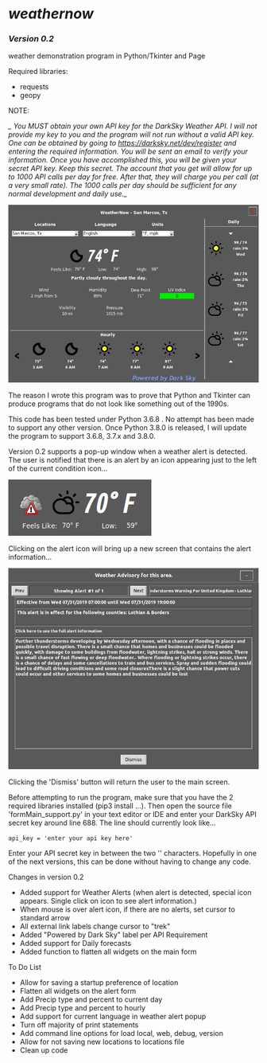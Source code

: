 # _weathernow_
### _Version 0.2_
weather demonstration program in Python/Tkinter and Page


Required libraries:

*    requests
*    geopy


NOTE:

*_ You MUST obtain your own API key for the DarkSky Weather API.  I will not provide my key to you and the program will not run without a valid API key.  One can be obtained by going to https://darksky.net/dev/register and entering the required information.  You will be sent an email to verify your information.  Once you have accomplished this, you will be given your secret API key.  Keep this secret.  The account that you get will allow for up to 1000 API calls per day for free.  After that, they will charge you per call (at a very small rate).  The 1000 calls per day should be sufficient for any normal development and daily use._*

![Main Screen](assets/MainScreen.png)

The reason I wrote this program was to prove that Python and Tkinter can produce programs that do not look like something out of the 1990s.

This code has been tested under Python 3.6.8 . No attempt has been made to support any other version.  Once Python 3.8.0 is released, I will update the program to support 3.6.8, 3.7.x and 3.8.0.

Version 0.2 supports a pop-up window when a weather alert is detected.  The user is notified that there is an alert by an icon appearing just to the left of the current condition icon...

![Alert Icon](assets/AlertIcon.png)

Clicking on the alert icon will bring up a new screen that contains the alert information...

![Alert Form](assets/AlertScreen.png)

Clicking the 'Dismiss' button will return the user to the main screen.

Before attempting to run the program, make sure that you have the 2 required libraries installed (pip3 install ...).  Then open the source file 'formMain_support.py' in your text editor or IDE and enter your DarkSky API secret key around line 688.  The line should currently look like...

```
api_key = 'enter your api key here'
```

Enter your API secret key in between the two '' characters.  Hopefully in one of the next versions, this can be done without having to change any code.


Changes in version 0.2

* Added support for Weather Alerts (when alert is detected, special icon appears.  Single click on icon to see alert information.)
* When mouse is over alert icon, if there are no alerts, set cursor to standard arrow
* All external link labels change cursor to "trek"
* Added "Powered by Dark Sky" label per API Requirement
* Added support for Daily forecasts
* Added function to flatten all widgets on the main form

To Do List

* Allow for saving a startup preference of location
* Flatten all widgets on the alert form
* Add Precip type and percent to current day
* Add Precip type and percent to hourly
* Add support for current language in weather alert popup
* Turn off majority of print statements
* Add command line options for load local, web, debug, version
* Allow for not saving new locations to locations file
* Clean up code
